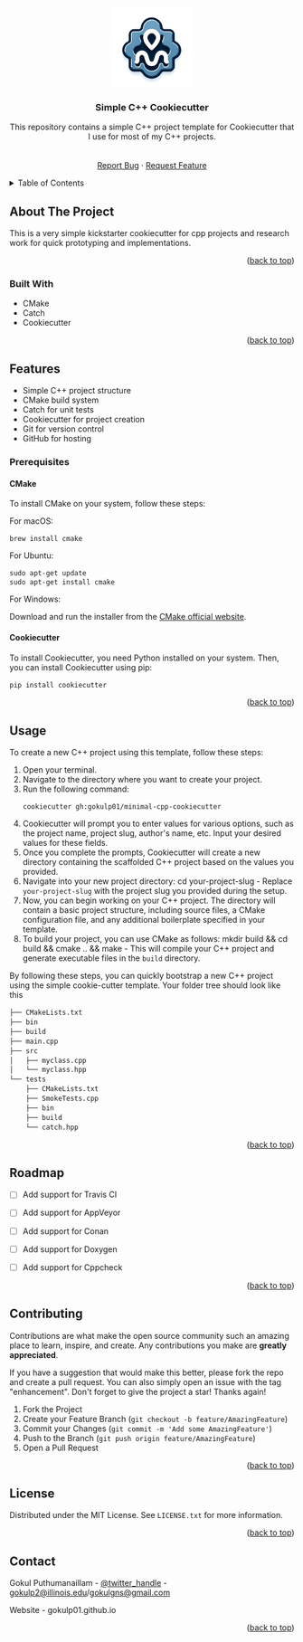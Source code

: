 <!-- Improved compatibility of back to top link: See: https://github.com/othneildrew/Best-README-Template/pull/73 -->
<a name="readme-top"></a>
<!-- PROJECT LOGO -->
<br />
<div align="center">
  <a href="https://github.com/gokulp01/minimal-cpp-cookiecutter">
    <img src="logo.png" alt="Logo" width="140" height="140">
  </a>

<h3 align="center">Simple C++ Cookiecutter</h3>

  <p align="center">
    This repository contains a simple C++ project template for Cookiecutter that I use for most of my C++ projects.
    <br />
    <br />
    <br />
    <a href="https://github.com/gokulp01/minimal-cpp-cookiecutter/issues">Report Bug</a>
    ·
    <a href="https://github.com/gokulp01/minimal-cpp-cookiecutter/issues">Request Feature</a>
  </p>
</div>



<!-- TABLE OF CONTENTS -->
<details>
  <summary>Table of Contents</summary>
  <ol>
    <li>
      <a href="#about-the-project">About The Project</a>
      <ul>
        <li><a href="#built-with">Built With</a></li>
      </ul>
    </li>
    <li>
      <a href="#getting-started">Features</a>
      <ul>
        <li><a href="#prerequisites">Prerequisites</a></li>
      </ul>
    </li>
    <li><a href="#usage">Usage</a></li>
    <li><a href="#roadmap">Roadmap</a></li>
    <li><a href="#contributing">Contributing</a></li>
    <li><a href="#license">License</a></li>
    <li><a href="#contact">Contact</a></li>
  </ol>
</details>



<!-- ABOUT THE PROJECT -->
## About The Project
This is a very simple kickstarter cookiecutter for cpp projects and research work for quick prototyping and implementations. 
<p align="right">(<a href="#readme-top">back to top</a>)</p>



### Built With

* CMake
* Catch
* Cookiecutter

<p align="right">(<a href="#readme-top">back to top</a>)</p>



<!-- GETTING STARTED -->
## Features
- Simple C++ project structure
- CMake build system
- Catch for unit tests
- Cookiecutter for project creation
- Git for version control
- GitHub for hosting


### Prerequisites

#### CMake
To install CMake on your system, follow these steps:

For macOS:
```
brew install cmake
```
For Ubuntu:
```
sudo apt-get update
sudo apt-get install cmake
```
For Windows:

Download and run the installer from the [CMake official website](https://cmake.org/download/).


#### Cookiecutter
To install Cookiecutter, you need Python installed on your system. Then, you can install Cookiecutter using pip:
  ```sh
pip install cookiecutter
  ```


<p align="right">(<a href="#readme-top">back to top</a>)</p>



<!-- USAGE EXAMPLES -->
## Usage

To create a new C++ project using this template, follow these steps:

1. Open your terminal.
2. Navigate to the directory where you want to create your project.
3. Run the following command:
   ```
   cookiecutter gh:gokulp01/minimal-cpp-cookiecutter
   ```
5. Cookiecutter will prompt you to enter values for various options, such as the project name, project slug, author's name, etc. Input your desired values for these fields.
6. Once you complete the prompts, Cookiecutter will create a new directory containing the scaffolded C++ project based on the values you provided.
7. Navigate into your new project directory: cd your-project-slug - Replace `your-project-slug` with the project slug you provided during the setup.
8. Now, you can begin working on your C++ project. The directory will contain a basic project structure, including source files, a CMake configuration file, and any additional boilerplate specified in your template.
9. To build your project, you can use CMake as follows: mkdir build && cd build && cmake .. && make - This will compile your C++ project and generate executable files in the `build` directory.

By following these steps, you can quickly bootstrap a new C++ project using the simple cookie-cutter template. Your folder tree should look like this
```bash
├── CMakeLists.txt
├── bin
├── build
├── main.cpp
├── src
│   ├── myclass.cpp
│   └── myclass.hpp
└── tests
    ├── CMakeLists.txt
    ├── SmokeTests.cpp
    ├── bin
    ├── build
    └── catch.hpp
```


<p align="right">(<a href="#readme-top">back to top</a>)</p>



<!-- ROADMAP -->
## Roadmap

- [ ] Add support for Travis CI
- [ ] Add support for AppVeyor
- [ ] Add support for Conan
- [ ] Add support for Doxygen
- [ ] Add support for Cppcheck


<p align="right">(<a href="#readme-top">back to top</a>)</p>



<!-- CONTRIBUTING -->
## Contributing

Contributions are what make the open source community such an amazing place to learn, inspire, and create. Any contributions you make are **greatly appreciated**.

If you have a suggestion that would make this better, please fork the repo and create a pull request. You can also simply open an issue with the tag "enhancement".
Don't forget to give the project a star! Thanks again!

1. Fork the Project
2. Create your Feature Branch (`git checkout -b feature/AmazingFeature`)
3. Commit your Changes (`git commit -m 'Add some AmazingFeature'`)
4. Push to the Branch (`git push origin feature/AmazingFeature`)
5. Open a Pull Request

<p align="right">(<a href="#readme-top">back to top</a>)</p>



<!-- LICENSE -->
## License

Distributed under the MIT License. See `LICENSE.txt` for more information.

<p align="right">(<a href="#readme-top">back to top</a>)</p>



<!-- CONTACT -->
## Contact

Gokul Puthumanaillam - [@twitter_handle](https://twitter.com/gokulp01) - gokulp2@illinois.edu/gokulgns@gmail.com

Website - gokulp01.github.io

<p align="right">(<a href="#readme-top">back to top</a>)</p>




<!-- MARKDOWN LINKS & IMAGES -->
<!-- https://www.markdownguide.org/basic-syntax/#reference-style-links -->

[CMake-logo]: https://img.shields.io/badge/CMake-%23008FBA.svg?style=for-the-badge&logo=cmake&logoColor=white
[CMake-url]: https://cmake.org/
[contributors-shield]: https://img.shields.io/github/contributors/github_username/repo_name.svg?style=for-the-badge
[contributors-url]: https://github.com/github_username/repo_name/graphs/contributors
[forks-shield]: https://img.shields.io/github/forks/github_username/repo_name.svg?style=for-the-badge
[forks-url]: https://github.com/github_username/repo_name/network/members
[stars-shield]: https://img.shields.io/github/stars/github_username/repo_name.svg?style=for-the-badge
[stars-url]: https://github.com/github_username/repo_name/stargazers
[issues-shield]: https://img.shields.io/github/issues/github_username/repo_name.svg?style=for-the-badge
[issues-url]: https://github.com/github_username/repo_name/issues
[license-shield]: https://img.shields.io/github/license/github_username/repo_name.svg?style=for-the-badge
[license-url]: https://github.com/github_username/repo_name/blob/master/LICENSE.txt
[linkedin-shield]: https://img.shields.io/badge/-LinkedIn-black.svg?style=for-the-badge&logo=linkedin&colorB=555
[linkedin-url]: https://linkedin.com/in/linkedin_username
[product-screenshot]: images/screenshot.png
[Next.js]: https://img.shields.io/badge/next.js-000000?style=for-the-badge&logo=nextdotjs&logoColor=white
[Next-url]: https://nextjs.org/
[React.js]: https://img.shields.io/badge/React-20232A?style=for-the-badge&logo=react&logoColor=61DAFB
[React-url]: https://reactjs.org/
[Vue.js]: https://img.shields.io/badge/Vue.js-35495E?style=for-the-badge&logo=vuedotjs&logoColor=4FC08D
[Vue-url]: https://vuejs.org/
[Angular.io]: https://img.shields.io/badge/Angular-DD0031?style=for-the-badge&logo=angular&logoColor=white
[Angular-url]: https://angular.io/
[Svelte.dev]: https://img.shields.io/badge/Svelte-4A4A55?style=for-the-badge&logo=svelte&logoColor=FF3E00
[Svelte-url]: https://svelte.dev/
[Laravel.com]: https://img.shields.io/badge/Laravel-FF2D20?style=for-the-badge&logo=laravel&logoColor=white
[Laravel-url]: https://laravel.com
[Bootstrap.com]: https://img.shields.io/badge/Bootstrap-563D7C?style=for-the-badge&logo=bootstrap&logoColor=white
[Bootstrap-url]: https://getbootstrap.com
[JQuery.com]: https://img.shields.io/badge/jQuery-0769AD?style=for-the-badge&logo=jquery&logoColor=white
[JQuery-url]: https://jquery.com 








